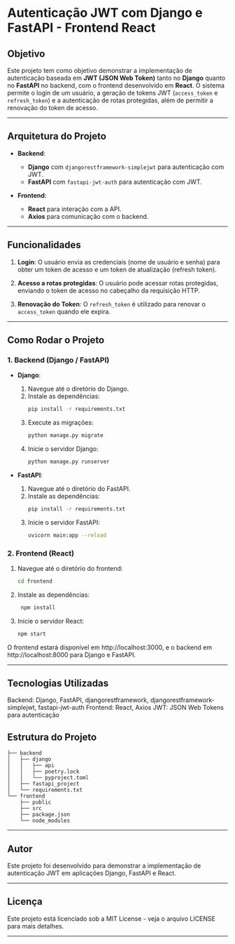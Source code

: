# Autenticação JWT com Django e FastAPI - Frontend React

## Objetivo

Este projeto tem como objetivo demonstrar a implementação de autenticação baseada em **JWT (JSON Web Token)** tanto no **Django** quanto no **FastAPI** no backend, com o frontend desenvolvido em **React**. O sistema permite o login de um usuário, a geração de tokens JWT (`access_token` e `refresh_token`) e a autenticação de rotas protegidas, além de permitir a renovação do token de acesso.

---

## Arquitetura do Projeto

- **Backend**:
  - **Django** com `djangorestframework-simplejwt` para autenticação com JWT.
  - **FastAPI** com `fastapi-jwt-auth` para autenticação com JWT.
  
- **Frontend**:
  - **React** para interação com a API.
  - **Axios** para comunicação com o backend.

---

## Funcionalidades

1. **Login**: O usuário envia as credenciais (nome de usuário e senha) para obter um token de acesso e um token de atualização (refresh token).
   
2. **Acesso a rotas protegidas**: O usuário pode acessar rotas protegidas, enviando o token de acesso no cabeçalho da requisição HTTP.

3. **Renovação do Token**: O `refresh_token` é utilizado para renovar o `access_token` quando ele expira.

---

## Como Rodar o Projeto

### 1. Backend (Django / FastAPI)

- **Django**:
  1. Navegue até o diretório do Django.
  2. Instale as dependências:
     ```bash
     pip install -r requirements.txt
     ```
  3. Execute as migrações:
     ```bash
     python manage.py migrate
     ```
  4. Inicie o servidor Django:
     ```bash
     python manage.py runserver
     ```

- **FastAPI**:
  1. Navegue até o diretório do FastAPI.
  2. Instale as dependências:
     ```bash
     pip install -r requirements.txt
     ```
  3. Inicie o servidor FastAPI:
     ```bash
     uvicorn main:app --reload
     ```

### 2. Frontend (React)

1. Navegue até o diretório do frontend:
   ```bash
   cd frontend

2. Instale as dependências:
   ```bash
    npm install

3. Inicie o servidor React:
   ```bash
   npm start

O frontend estará disponível em http://localhost:3000, e o backend em http://localhost:8000 para Django e FastAPI.

---

## Tecnologias Utilizadas

Backend: Django, FastAPI, djangorestframework, djangorestframework-simplejwt, fastapi-jwt-auth
Frontend: React, Axios
JWT: JSON Web Tokens para autenticação

## Estrutura do Projeto
    ├── backend
    │   ├── django
    │   │   ├── api
    │   │   ├── poetry.lock
    │   │   └── pyproject.toml
    │   ├── fastapi_project
    │   └── requirements.txt
    └── frontend
        ├── public
        ├── src
        ├── package.json
        └── node_modules

---

## Autor

Este projeto foi desenvolvido para demonstrar a implementação de autenticação JWT em aplicações Django, FastAPI e React.

---

## Licença

Este projeto está licenciado sob a MIT License - veja o arquivo LICENSE para mais detalhes.

---

